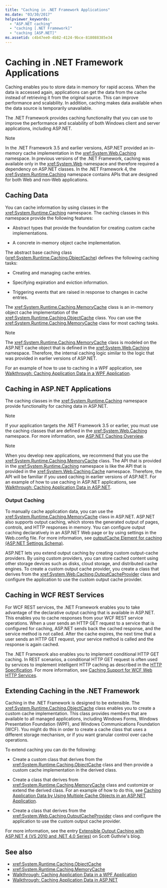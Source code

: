 ```yaml
---
title: "Caching in .NET Framework Applications"
ms.date: "03/30/2017"
helpviewer_keywords: 
  - "ASP.NET caching"
  - "caching [.NET Framework]"
  - "caching [ASP.NET]"
ms.assetid: c4b47ee0-4b82-4124-9bce-818088385e34
---
```

# Caching in .NET Framework Applications
Caching enables you to store data in memory for rapid access. When the data is accessed again, applications can get the data from the cache instead of retrieving it from the original source. This can improve performance and scalability. In addition, caching makes data available when the data source is temporarily unavailable.  
  
 The .NET Framework provides caching functionality that you can use to improve the performance and scalability of both Windows client and server applications, including ASP.NET.  
  
> [!NOTE]
>  In the .NET Framework 3.5 and earlier versions, ASP.NET provided an in-memory cache implementation in the <xref:System.Web.Caching> namespace. In previous versions of the .NET Framework, caching was available only in the <xref:System.Web> namespace and therefore required a dependency on ASP.NET classes. In the .NET Framework 4, the <xref:System.Runtime.Caching> namespace contains APIs that are designed for both Web and non-Web applications.  
  
## Caching Data  
 You can cache information by using classes in the <xref:System.Runtime.Caching> namespace. The caching classes in this namespace provide the following features:  
  
- Abstract types that provide the foundation for creating custom cache implementations.  
  
- A concrete in-memory object cache implementation.  
  
 The abstract base caching class (<xref:System.Runtime.Caching.ObjectCache>) defines the following caching tasks:  
  
- Creating and managing cache entries.  
  
- Specifying expiration and eviction information.  
  
- Triggering events that are raised in response to changes in cache entries.  
  
 The <xref:System.Runtime.Caching.MemoryCache> class is an in-memory object cache implementation of the <xref:System.Runtime.Caching.ObjectCache> class. You can use the <xref:System.Runtime.Caching.MemoryCache> class for most caching tasks.  
  
> [!NOTE]
>  The <xref:System.Runtime.Caching.MemoryCache> class is modeled on the ASP.NET cache object that is defined in the <xref:System.Web.Caching> namespace. Therefore, the internal caching logic similar to the logic that was provided in earlier versions of ASP.NET.  
  
 For an example of how to use to caching in a WPF application, see [Walkthrough: Caching Application Data in a WPF Application](../wpf/advanced/walkthrough-caching-application-data-in-a-wpf-application.md).  
  
## Caching in ASP.NET Applications  
 The caching classes in the <xref:System.Runtime.Caching> namespace provide functionality for caching data in ASP.NET.  
  
> [!NOTE]
>  If your application targets the .NET Framework 3.5 or earlier, you must use the caching classes that are defined in the <xref:System.Web.Caching> namespace. For more information, see [ASP.NET Caching Overview](https://docs.microsoft.com/previous-versions/aspnet/ms178597(v=vs.100)).  
  
> [!NOTE]
>  When you develop new applications, we recommend that you use the <xref:System.Runtime.Caching.MemoryCache> class. The API that is provided in the <xref:System.Runtime.Caching> namespace is like the API that is provided in the <xref:System.Web.Caching.Cache> namespace. Therefore, the API will be familiar if you used caching in earlier versions of ASP.NET. For an example of how to use caching in ASP.NET applications, see [Walkthrough: Caching Application Data in ASP.NET](https://docs.microsoft.com/previous-versions/ff477235(v=vs.100)).  
  
### Output Caching  
 To manually cache application data, you can use the <xref:System.Runtime.Caching.MemoryCache> class in ASP.NET. ASP.NET also supports output caching, which stores the generated output of pages, controls, and HTTP responses in memory. You can configure output caching declaratively in an ASP.NET Web page or by using settings in the Web.config file. For more information, see [outputCache Element for caching (ASP.NET Settings Schema)](https://docs.microsoft.com/previous-versions/dotnet/netframework-4.0/ms228124(v=vs.100)).  
  
 ASP.NET lets you extend output caching by creating custom output-cache providers. By using custom providers, you can store cached content using other storage devices such as disks, cloud storage, and distributed cache engines. To create a custom output cache provider, you create a class that derives from the <xref:System.Web.Caching.OutputCacheProvider> class and configure the application to use the custom output cache provider.  
  
## Caching in WCF REST Services  
 For WCF REST services, the .NET Framework enables you to take advantage of the declarative output caching that is available in ASP.NET. This enables you to cache responses from your WCF REST service operations. When a user sends an HTTP GET request to a service that is configured for caching, ASP.NET sends back the cached response, and the service method is not called. After the cache expires, the next time that a user sends an HTTP GET request, your service method is called and the response is again cached.  
  
 The .NET Framework also enables you to implement conditional HTTP GET caching. In REST scenarios, a conditional HTTP GET request is often used by services to implement intelligent HTTP caching as described in the [HTTP Specification](https://go.microsoft.com/fwlink/?LinkId=165800). For more information, see [Caching Support for WCF Web HTTP Services](https://go.microsoft.com/fwlink/?LinkId=184598).  
  
## Extending Caching in the .NET Framework  
 Caching in the .NET Framework is designed to be extensible. The <xref:System.Runtime.Caching.ObjectCache> class enables you to create a custom cache implementation. This class provides members that are available to all managed applications, including Windows Forms, Windows Presentation Foundation (WPF), and Windows Communications Foundation (WCF). You might do this in order to create a cache class that uses a different storage mechanism, or if you want granular control over cache operations.  
  
 To extend caching you can do the following:  
  
- Create a custom class that derives from the <xref:System.Runtime.Caching.ObjectCache> class and then provide a custom cache implementation in the derived class.  
  
- Create a class that derives from <xref:System.Runtime.Caching.MemoryCache> class and customize or extend the derived class. For an example of how to do this, see [Caching Application Data by Using Multiple Cache Objects in an ASP.NET Application](https://blogs.msdn.com/aspnetue/archive/2010/03/22/caching-application-data-by-using-multiple-cache-objects-in-an-asp-net-application.aspx).  
  
- Create a class that derives from the <xref:System.Web.Caching.OutputCacheProvider> class and configure the application to use the custom output cache provider.  
  
 For more information, see the entry [Extensible Output Caching with ASP.NET 4 (VS 2010 and .NET 4.0 Series)](https://go.microsoft.com/fwlink/?LinkId=185772) on Scott Guthrie's blog.  
  
## See also

- <xref:System.Runtime.Caching.ObjectCache>
- <xref:System.Runtime.Caching.MemoryCache>
- [Walkthrough: Caching Application Data in a WPF Application](../wpf/advanced/walkthrough-caching-application-data-in-a-wpf-application.md)
- [Walkthrough: Caching Application Data in ASP.NET](https://docs.microsoft.com/previous-versions/ff477235(v=vs.100))
